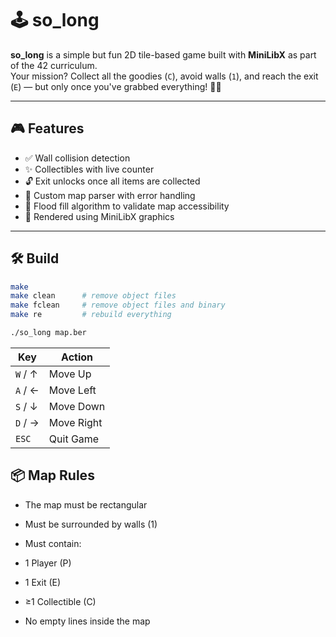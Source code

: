 # 🕹️ so_long

**so_long** is a simple but fun 2D tile-based game built with **MiniLibX** as part of the 42 curriculum.  
Your mission? Collect all the goodies (`C`), avoid walls (`1`), and reach the exit (`E`) — but only once you've grabbed everything! 🚪✨

---

## 🎮 Features

- ✅ Wall collision detection  
- ✨ Collectibles with live counter  
- 🔓 Exit unlocks once all items are collected  
- 🧠 Custom map parser with error handling  
- 🧩 Flood fill algorithm to validate map accessibility  
- 🎨 Rendered using MiniLibX graphics

---

## 🛠️ Build

```bash
make
make clean      # remove object files  
make fclean     # remove object files and binary  
make re         # rebuild everything
```
```bash
./so_long map.ber
```
| Key     | Action     |
| ------- | ---------- |
| `W` / ↑ | Move Up    |
| `A` / ← | Move Left  |
| `S` / ↓ | Move Down  |
| `D` / → | Move Right |
| `ESC`   | Quit Game  |

## 📦 Map Rules
- The map must be rectangular

- Must be surrounded by walls (1)

- Must contain:

- 1 Player (P)

- 1 Exit (E)

- ≥1 Collectible (C)

- No empty lines inside the map


